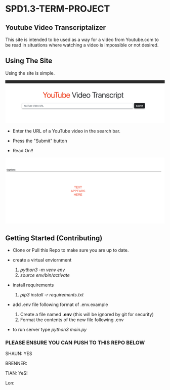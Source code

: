 # SPD1.3-TERM-PROJECT

## Youtube Video Transcriptalizer

This site is intended to be used as a way for a video from Youtube.com to be read in situations where watching a video is impossible or not desired.

## Using The Site

Using the site is simple.

![image](./static/Search.png)

* Enter the URL of a YouTube video in the search bar.

* Press the "Submit" button

* Read On!!

![image](./static/Captions.png)

## Getting Started (Contributing)

* Clone or Pull this Repo to make sure you are up to date.

* create a virtual enviornment
    1. *python3 -m venv env*
    2. *source env/bin/activate*

* install requirements
    1. *pip3 install -r requirements.txt*

* add .env file following format of .env.example
    1. Create a file named **.env** (this will be ignored by git for security)
    2. Format the contents of the new file following .env

* to run server type *python3 main.py*

### PLEASE ENSURE YOU CAN PUSH TO THIS REPO BELOW

SHAUN: YES

BRENNER:

TIAN: YeS!

Lon: